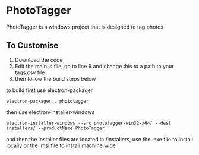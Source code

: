 # PhotoTagger

PhotoTagger is a windows project that is designed to tag photos

## To Customise
1. Download the code
2. Edit the main.js file, go to line 9 and change this to a path to your tags.csv file
3. then follow the build steps below

to build first use electron-packager

`electron-packager . phototagger`

then use electron-installer-windows

`electron-installer-windows --src phototagger-win32-x64/ --dest installers/ --productName PhotoTagger`

and then the installer files are located in /installers, use the .exe file to install locally or the .msi file to install machine wide